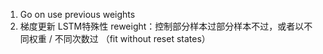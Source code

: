 
1. Go on use previous weights
2. 梯度更新
LSTM特殊性
reweight：控制部分样本过部分样本不过，或者以不同权重 / 不同次数过
（fit without reset states）
